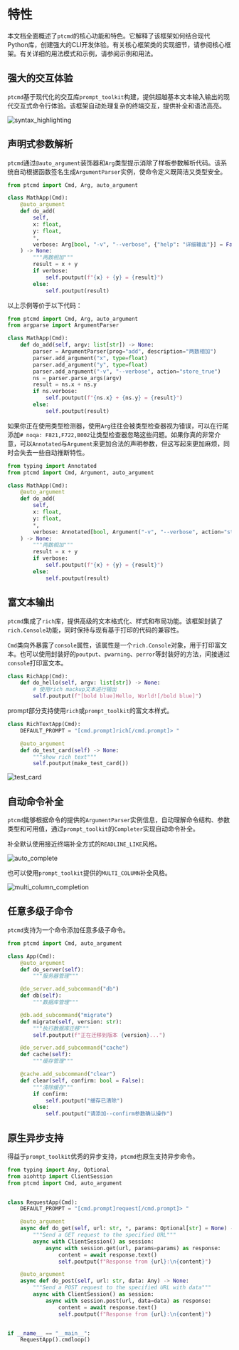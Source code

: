# 特性

本文档全面概述了`ptcmd`的核心功能和特色。它解释了该框架如何结合现代 Python库，创建强大的CLI开发体验。有关核心框架类的实现细节，请参阅核心框架。有关详细的用法模式和示例，请参阅示例和用法。

## 强大的交互体验

`ptcmd`基于现代化的交互库`prompt_toolkit`构建，提供超越基本文本输入输出的现代交互式命令行体验。该框架自动处理复杂的终端交互，提供补全和语法高亮。

![syntax_highlighting](/ptcmd/assets/syntax-highlighting.png)

## 声明式参数解析

`ptcmd`通过`@auto_argument`装饰器和`Arg`类型提示消除了样板参数解析代码。该系统自动根据函数签名生成`ArgumentParser`实例，使命令定义既简洁又类型安全。

```python linenums="1"
from ptcmd import Cmd, Arg, auto_argument

class MathApp(Cmd):
    @auto_argument
    def do_add(
        self, 
        x: float, 
        y: float,
        *,
        verbose: Arg[bool, "-v", "--verbose", {"help": "详细输出"}] = False
    ) -> None:
        """两数相加"""
        result = x + y
        if verbose:
            self.poutput(f"{x} + {y} = {result}")
        else:
            self.poutput(result)
```

以上示例等价于以下代码：

```python linenums="1"
from ptcmd import Cmd, Arg, auto_argument
from argparse import ArgumentParser

class MathApp(Cmd):
    def do_add(self, argv: list[str]) -> None:
        parser = ArgumentParser(prog="add", description="两数相加")
        parser.add_argument("x", type=float)
        parser.add_argument("y", type=float)
        parser.add_argument("-v", "--verbose", action="store_true")
        ns = parser.parse_args(argv)
        result = ns.x + ns.y
        if ns.verbose:
            self.poutput(f"{ns.x} + {ns.y} = {result}")
        else:
            self.poutput(result)
```

如果你正在使用类型检测器，使用`Arg`往往会被类型检查器视为错误，可以在行尾添加`# noqa: F821,F722,B002`让类型检查器忽略这些问题。如果你真的非常介意，可以`Annotated`与`Argument`来更加合法的声明参数，但这写起来更加麻烦，同时会失去一些自动推断特性。

```python linenums="1"
from typing import Annotated
from ptcmd import Cmd, Argument, auto_argument

class MathApp(Cmd):
    @auto_argument
    def do_add(
        self, 
        x: float, 
        y: float,
        *,
        verbose: Annotated[bool, Argument("-v", "--verbose", action="store_true")] = False
    ) -> None:
        """两数相加"""
        result = x + y
        if verbose:
            self.poutput(f"{x} + {y} = {result}")
        else:
            self.poutput(result)
```

## 富文本输出

`ptcmd`集成了`rich`库，提供高级的文本格式化、样式和布局功能。该框架封装了 `rich.Console`功能，同时保持与现有基于打印的代码的兼容性。

`Cmd`类向外暴露了`console`属性，该属性是一个`rich.Console`对象，用于打印富文本。也可以使用封装好的`poutput`、`pwarning`、`perror`等封装好的方法，间接通过`console`打印富文本。

```python linenums="1"
class RichApp(Cmd):
    def do_hello(self, argv: list[str]) -> None:
        # 使用rich mackup文本进行输出
        self.poutput(f"[bold blue]Hello, World![/bold blue]")
```

prompt部分支持使用`rich`或`prompt_toolkit`的富文本样式。

```python linenums="1"
class RichTextApp(Cmd):
    DEFAULT_PROMPT = "[cmd.prompt]rich[/cmd.prompt]> "

    @auto_argument
    def do_test_card(self) -> None:
        """show rich text"""
        self.poutput(make_test_card())
```

![test_card](/ptcmd/assets/test_card.png)

## 自动命令补全

`ptcmd`能够根据命令的提供的`ArgumentParser`实例信息，自动理解命令结构、参数类型和可用值，通过`prompt_toolkit`的`Completer`实现自动命令补全。

补全默认使用接近终端补全方式的`READLINE_LIKE`风格。

![auto_complete](/ptcmd/assets/completion.png)

也可以使用`prompt_toolkit`提供的`MULTI_COLUMN`补全风格。

![multi_column_completion](/ptcmd/assets/multi_column_completion.png)

## 任意多级子命令

`ptcmd`支持为一个命令添加任意多级子命令。

```python linenums="1"
from ptcmd import Cmd, auto_argument

class App(Cmd):
    @auto_argument
    def do_server(self):
        """服务器管理"""

    @do_server.add_subcommand("db")
    def db(self):
        """数据库管理"""

    @db.add_subcommand("migrate")
    def migrate(self, version: str):
        """执行数据库迁移"""
        self.poutput(f"正在迁移到版本 {version}...")

    @do_server.add_subcommand("cache")
    def cache(self):
        """缓存管理"""

    @cache.add_subcommand("clear")
    def clear(self, confirm: bool = False):
        """清除缓存"""
        if confirm:
            self.poutput("缓存已清除")
        else:
            self.poutput("请添加--confirm参数确认操作")
```

## 原生异步支持

得益于`prompt_toolkit`优秀的异步支持，`ptcmd`也原生支持异步命令。

```python linenums="1"
from typing import Any, Optional
from aiohttp import ClientSession
from ptcmd import Cmd, auto_argument


class RequestApp(Cmd):
    DEFAULT_PROMPT = "[cmd.prompt]request[/cmd.prompt]> "

    @auto_argument
    async def do_get(self, url: str, *, params: Optional[str] = None) -> None:
        """Send a GET request to the specified URL"""
        async with ClientSession() as session:
            async with session.get(url, params=params) as response:
                content = await response.text()
                self.poutput(f"Response from {url}:\n{content}")

    @auto_argument
    async def do_post(self, url: str, data: Any) -> None:
        """Send a POST request to the specified URL with data"""
        async with ClientSession() as session:
            async with session.post(url, data=data) as response:
                content = await response.text()
                self.poutput(f"Response from {url}:\n{content}")


if __name__ == "__main__":
    RequestApp().cmdloop()
```
